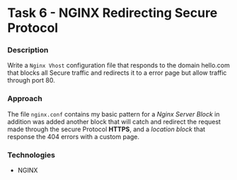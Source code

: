 # Task 6 - NGINX Redirecting Secure Protocol

### **Description**
Write a `Nginx Vhost` configuration file that responds to the domain hello.com that blocks all Secure traffic and redirects it to a error page but allow traffic through port 80.

### **Approach**
The file `nginx.conf` contains my basic pattern for a _Nginx Server Block_ in addition was added another block that will catch and redirect the request made through the secure Protocol **HTTPS**, and a _location block_ that response the 404 errors with a custom page.  

### **Technologies**
- NGINX
